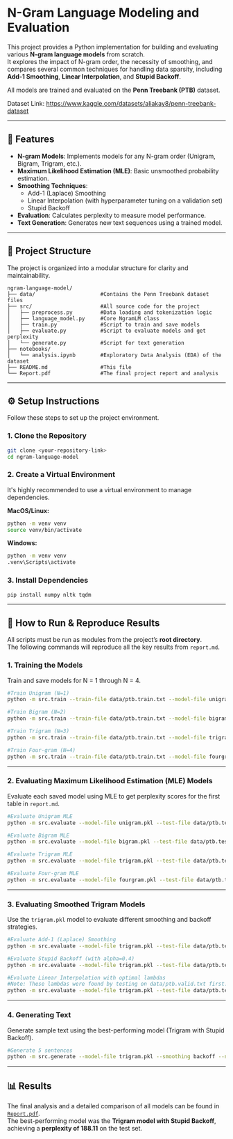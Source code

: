 # N-Gram Language Modeling and Evaluation

This project provides a Python implementation for building and evaluating various **N-gram language models** from scratch.  
It explores the impact of N-gram order, the necessity of smoothing, and compares several common techniques for handling data sparsity, including **Add-1 Smoothing**, **Linear Interpolation**, and **Stupid Backoff**.  

All models are trained and evaluated on the **Penn Treebank (PTB)** dataset.

Dataset Link: https://www.kaggle.com/datasets/aliakay8/penn-treebank-dataset

---

## 🚀 Features

* **N-gram Models**: Implements models for any N-gram order (Unigram, Bigram, Trigram, etc.).
* **Maximum Likelihood Estimation (MLE)**: Basic unsmoothed probability estimation.
* **Smoothing Techniques**:
  * Add-1 (Laplace) Smoothing
  * Linear Interpolation (with hyperparameter tuning on a validation set)
  * Stupid Backoff
* **Evaluation**: Calculates perplexity to measure model performance.
* **Text Generation**: Generates new text sequences using a trained model.

---

## 📁 Project Structure

The project is organized into a modular structure for clarity and maintainability.

```plaintext
ngram-language-model/
├── data/                     #Contains the Penn Treebank dataset files
├── src/                      #All source code for the project
│   ├── preprocess.py         #Data loading and tokenization logic
│   ├── language_model.py     #Core NgramLM class
│   ├── train.py              #Script to train and save models
│   ├── evaluate.py           #Script to evaluate models and get perplexity
│   └── generate.py           #Script for text generation
├── notebooks/
│   └── analysis.ipynb        #Exploratory Data Analysis (EDA) of the dataset
├── README.md                 #This file
└── Report.pdf                #The final project report and analysis
```

---

## ⚙️ Setup Instructions

Follow these steps to set up the project environment.

### 1. Clone the Repository

```bash
git clone <your-repository-link>
cd ngram-language-model
```

### 2. Create a Virtual Environment

It's highly recommended to use a virtual environment to manage dependencies.

**MacOS/Linux:**

```bash
python -m venv venv
source venv/bin/activate
```

**Windows:**

```bash
python -m venv venv
.venv\Scripts\activate
```

### 3. Install Dependencies

```bash
pip install numpy nltk tqdm
```

---

## 🧠 How to Run & Reproduce Results

All scripts must be run as modules from the project’s **root directory**.  
The following commands will reproduce all the key results from `report.md`.

### 1. Training the Models

Train and save models for N = 1 through N = 4.

```bash
#Train Unigram (N=1)
python -m src.train --train-file data/ptb.train.txt --model-file unigram.pkl --n 1

#Train Bigram (N=2)
python -m src.train --train-file data/ptb.train.txt --model-file bigram.pkl --n 2

#Train Trigram (N=3)
python -m src.train --train-file data/ptb.train.txt --model-file trigram.pkl --n 3

#Train Four-gram (N=4)
python -m src.train --train-file data/ptb.train.txt --model-file fourgram.pkl --n 4
```

---

### 2. Evaluating Maximum Likelihood Estimation (MLE) Models

Evaluate each saved model using MLE to get perplexity scores for the first table in `report.md`.

```bash
#Evaluate Unigram MLE
python -m src.evaluate --model-file unigram.pkl --test-file data/ptb.test.txt --smoothing mle

#Evaluate Bigram MLE
python -m src.evaluate --model-file bigram.pkl --test-file data/ptb.test.txt --smoothing mle

#Evaluate Trigram MLE
python -m src.evaluate --model-file trigram.pkl --test-file data/ptb.test.txt --smoothing mle

#Evaluate Four-gram MLE
python -m src.evaluate --model-file fourgram.pkl --test-file data/ptb.test.txt --smoothing mle
```

---

### 3. Evaluating Smoothed Trigram Models

Use the `trigram.pkl` model to evaluate different smoothing and backoff strategies.

```bash
#Evaluate Add-1 (Laplace) Smoothing
python -m src.evaluate --model-file trigram.pkl --test-file data/ptb.test.txt --smoothing add1

#Evaluate Stupid Backoff (with alpha=0.4)
python -m src.evaluate --model-file trigram.pkl --test-file data/ptb.test.txt --smoothing backoff --alpha 0.4

#Evaluate Linear Interpolation with optimal lambdas
#Note: These lambdas were found by testing on data/ptb.valid.txt first.
python -m src.evaluate --model-file trigram.pkl --test-file data/ptb.test.txt --smoothing interpolation --lambdas "0.2,0.5,0.3"
```

---

### 4. Generating Text

Generate sample text using the best-performing model (Trigram with Stupid Backoff).

```bash
#Generate 5 sentences
python -m src.generate --model-file trigram.pkl --smoothing backoff --num-sentences 5
```

---

## 📊 Results

The final analysis and a detailed comparison of all models can be found in [`Report.pdf`](./Report.pdf).  
The best-performing model was the **Trigram model with Stupid Backoff**, achieving a **perplexity of 188.11** on the test set.
